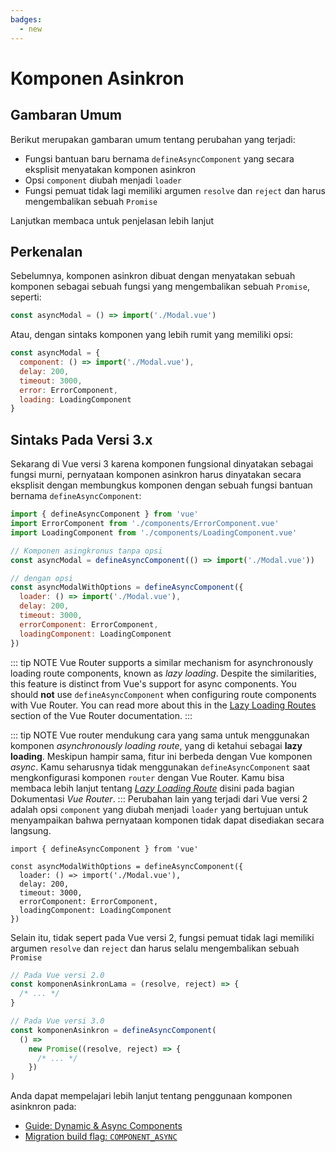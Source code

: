 ```yaml
---
badges:
  - new
---
```


# Komponen Asinkron <MigrationBadges :badges="$frontmatter.badges" />

## Gambaran Umum

Berikut merupakan gambaran umum tentang perubahan yang terjadi:

- Fungsi bantuan baru bernama `defineAsyncComponent` yang secara eksplisit menyatakan komponen asinkron
- Opsi `component` diubah menjadi `loader`
- Fungsi pemuat tidak lagi memiliki argumen `resolve` dan `reject` dan harus mengembalikan sebuah `Promise`

Lanjutkan membaca untuk penjelasan lebih lanjut

## Perkenalan

Sebelumnya, komponen asinkron dibuat dengan menyatakan sebuah komponen sebagai sebuah fungsi yang mengembalikan sebuah `Promise`, seperti:

```js
const asyncModal = () => import('./Modal.vue')
```

Atau, dengan sintaks komponen yang lebih rumit yang memiliki opsi:

```js
const asyncModal = {
  component: () => import('./Modal.vue'),
  delay: 200,
  timeout: 3000,
  error: ErrorComponent,
  loading: LoadingComponent
}
```

## Sintaks Pada Versi 3.x

Sekarang di Vue versi 3 karena komponen fungsional dinyatakan sebagai fungsi murni, pernyataan komponen asinkron harus dinyatakan secara eksplisit dengan membungkus komponen dengan sebuah fungsi bantuan bernama `defineAsyncComponent`:

```js
import { defineAsyncComponent } from 'vue'
import ErrorComponent from './components/ErrorComponent.vue'
import LoadingComponent from './components/LoadingComponent.vue'

// Komponen asingkronus tanpa opsi
const asyncModal = defineAsyncComponent(() => import('./Modal.vue'))

// dengan opsi
const asyncModalWithOptions = defineAsyncComponent({
  loader: () => import('./Modal.vue'),
  delay: 200,
  timeout: 3000,
  errorComponent: ErrorComponent,
  loadingComponent: LoadingComponent
})
```

::: tip NOTE
Vue Router supports a similar mechanism for asynchronously loading route components, known as *lazy loading*. Despite the similarities, this feature is distinct from Vue's support for async components. You should **not** use `defineAsyncComponent` when configuring route components with Vue Router. You can read more about this in the [Lazy Loading Routes](https://next.router.vuejs.org/guide/advanced/lazy-loading.html) section of the Vue Router documentation.
:::

::: tip NOTE
Vue router mendukung cara yang sama untuk menggunakan komponen _asynchronously loading route_, yang di ketahui sebagai __lazy loading__. Meskipun hampir sama, fitur ini berbeda dengan Vue komponen _async_. Kamu seharusnya tidak menggunakan `defineAsyncComponent` saat mengkonfigurasi komponen `router` dengan Vue Router. Kamu bisa membaca lebih lanjut tentang [_Lazy Loading Route_](https://next.router.vuejs.org/guide/advanced/lazy-loading.html) disini pada bagian Dokumentasi _Vue Router_.
:::
Perubahan lain yang terjadi dari Vue versi 2 adalah opsi `component` yang diubah menjadi `loader` yang bertujuan untuk menyampaikan bahwa pernyataan komponen tidak dapat disediakan secara langsung.

```js{4}
import { defineAsyncComponent } from 'vue'

const asyncModalWithOptions = defineAsyncComponent({
  loader: () => import('./Modal.vue'),
  delay: 200,
  timeout: 3000,
  errorComponent: ErrorComponent,
  loadingComponent: LoadingComponent
})
```

Selain itu, tidak sepert pada Vue versi 2, fungsi pemuat tidak lagi memiliki argumen `resolve` dan `reject` dan harus selalu mengembalikan sebuah `Promise`

```js
// Pada Vue versi 2.0
const komponenAsinkronLama = (resolve, reject) => {
  /* ... */
}

// Pada Vue versi 3.0
const komponenAsinkron = defineAsyncComponent(
  () =>
    new Promise((resolve, reject) => {
      /* ... */
    })
)
```

Anda dapat mempelajari lebih lanjut tentang penggunaan komponen asinknron pada:

- [Guide: Dynamic & Async Components](/guide/component-dynamic-async.html#dynamic-components-with-keep-alive)
- [Migration build flag: `COMPONENT_ASYNC`](migration-build.html#compat-configuration)
